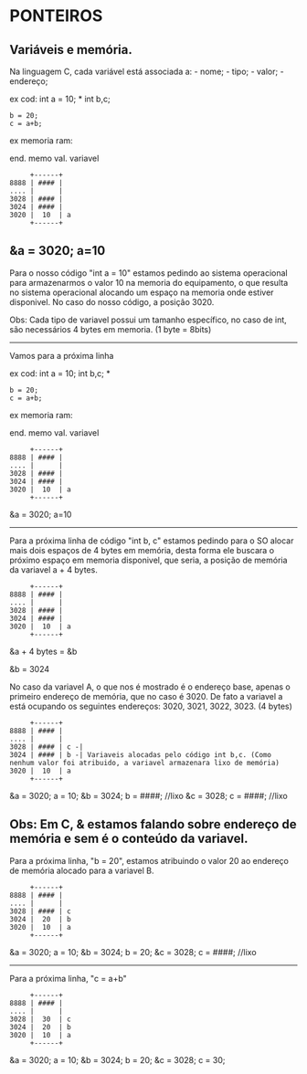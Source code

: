 # PONTEIROS

## Variáveis e memória.
Na linguagem C, cada variável está associada a:
    - nome;
    - tipo;
    - valor;
    - endereço;

ex cod:
    int a = 10; *
    int b,c;

    b = 20;
    c = a+b;

ex memoria ram:

end. memo  val.   variavel

         +------+
    8888 | #### |
    .... |      |
    3028 | #### |
    3024 | #### |
    3020 |  10  | a
         +------+
&a = 3020; a=10
-------------------------------------
Para o nosso código "int a = 10" estamos pedindo ao sistema operacional para armazenarmos o valor 10 na memoria do equipamento, o que resulta no sistema operacional alocando um espaço na memoria onde estiver disponivel. No caso do nosso código, a posição 3020.

Obs: Cada tipo de variavel possui um tamanho específico, no caso de int, são necessários 4 bytes em memoria. (1 byte = 8bits)

-------------------------------------
Vamos para a próxima linha

ex cod:
    int a = 10;
    int b,c; *

    b = 20;
    c = a+b;

ex memoria ram:

end. memo  val.   variavel

         +------+
    8888 | #### |
    .... |      |
    3028 | #### |
    3024 | #### |
    3020 |  10  | a
         +------+
&a = 3020; a=10

-------------------------------------
Para a próxima linha de código "int b, c" estamos pedindo para o SO alocar mais dois espaços de 4 bytes em memória, desta forma ele buscara o próximo espaço em memoria disponivel, que seria, a posição de memória da variavel a + 4 bytes.

         +------+
    8888 | #### |
    .... |      |
    3028 | #### |
    3024 | #### |
    3020 |  10  | a
         +------+

&a + 4 bytes = &b

&b = 3024

No caso da variavel A, o que nos é mostrado é o endereço base, apenas o primeiro endereço de memória, que no caso é 3020. De fato a variavel a está ocupando os seguintes endereços: 3020, 3021, 3022, 3023. (4 bytes)


         +------+
    8888 | #### |
    .... |      |
    3028 | #### | c -|
    3024 | #### | b -| Variaveis alocadas pelo código int b,c. (Como nenhum valor foi atribuido, a variavel armazenara lixo de memória)
    3020 |  10  | a
         +------+

&a = 3020; a = 10;
&b = 3024; b = ####; //lixo
&c = 3028; c = ####; //lixo


Obs: Em C, & estamos falando sobre endereço de memória e sem é o conteúdo da variavel.
-------------------------------------
Para a próxima linha, "b = 20", estamos atribuindo o valor 20 ao endereço de memória alocado para a variavel B.

         +------+
    8888 | #### |
    .... |      |
    3028 | #### | c
    3024 |  20  | b
    3020 |  10  | a
         +------+

&a = 3020; a = 10;
&b = 3024; b = 20;
&c = 3028; c = ####; //lixo

-------------------------------------
Para a próxima linha, "c = a+b"

         +------+
    8888 | #### |
    .... |      |
    3028 |  30  | c
    3024 |  20  | b
    3020 |  10  | a
         +------+

&a = 3020; a = 10;
&b = 3024; b = 20;
&c = 3028; c = 30;











